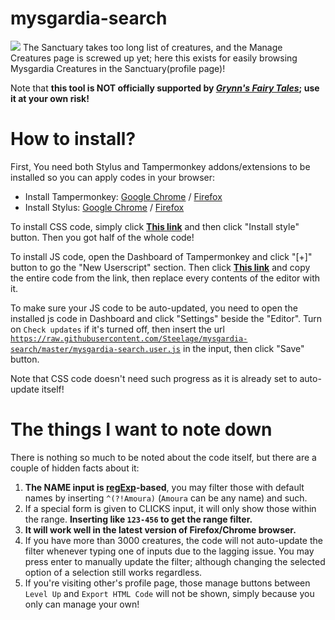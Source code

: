 # mysgardia-search
<img src="https://i.imgur.com/1cUyVHv.png">
The Sanctuary takes too long list of creatures, and the Manage Creatures page is screwed up yet; here this exists for easily browsing Mysgardia Creatures in the Sanctuary(profile page)!

Note that **this tool is NOT officially supported by [*Grynn's Fairy Tales*](http://grynnsfairytales.com); use it at your own risk!**

# How to install?
First, You need both Stylus and Tampermonkey addons/extensions to be installed so you can apply codes in your browser:
* Install Tampermonkey: [Google Chrome](https://chrome.google.com/webstore/detail/tampermonkey/dhdgffkkebhmkfjojejmpbldmpobfkfo) / [Firefox](https://addons.mozilla.org/ko/firefox/addon/tampermonkey/)
* Install Stylus: [Google Chrome](https://chrome.google.com/webstore/detail/stylus/clngdbkpkpeebahjckkjfobafhncgmne) / [Firefox](https://addons.mozilla.org/ko/firefox/addon/styl-us/)

To install CSS code, simply click [**This link**](https://raw.githubusercontent.com/Steelage/mysgardia-search/master/mysgardia-search.user.css) and then click "Install style" button. Then you got half of the whole code!

To install JS code, open the Dashboard of Tampermonkey and click "[+]" button to go the "New Userscript" section. Then click [**This link**](https://raw.githubusercontent.com/Steelage/mysgardia-search/master/mysgardia-search.user.js) and copy the entire code from the link, then replace every contents of the editor with it.

To make sure your JS code to be auto-updated, you need to open the installed js code in Dashboard and click "Settings" beside the "Editor". Turn on <code>Check updates</code> if it's turned off, then insert the url <code>https://raw.githubusercontent.com/Steelage/mysgardia-search/master/mysgardia-search.user.js</code> in the input, then click "Save" button.

Note that CSS code doesn't need such progress as it is already set to auto-update itself!

# The things I want to note down
There is nothing so much to be noted about the code itself, but there are a couple of hidden facts about it:
1. **The NAME input is [regExp](https://developer.mozilla.org/en-US/docs/Web/JavaScript/Guide/Regular_Expressions)-based**, you may filter those with default names by inserting <code>^(?!Amoura)</code> (<code>Amoura</code> can be any name) and such.
2. If a special form is given to CLICKS input, it will only show those within the range. **Inserting like <code>123-456</code> to get the range filter.**
3. **It will work well in the latest version of Firefox/Chrome browser.**
4. If you have more than 3000 creatures, the code will not auto-update the filter whenever typing one of inputs due to the lagging issue. You may press enter to manually update the filter; although changing the selected option of a selection still works regardless.
5. If you're visiting other's profile page, those manage buttons between <code>Level Up</code> and <code>Export HTML Code</code> will not be shown, simply because you only can manage your own!
